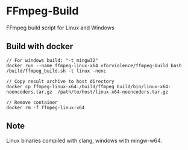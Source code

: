 # FFmpeg-Build
FFmpeg build script for Linux and Windows


## Build with docker
```
// For windows build: "-t mingw32"
docker run --name ffmpeg-linux-x64 vforviolence/ffmpeg-build bash /build/ffmpeg_build.sh -t linux -nenc

// Copy result archive to host directory
docker cp ffmpeg-linux-x64:/build/ffmpeg_build/bin/linux-x64-noencoders.tar.gz  /path/to/host/linux-x64-noencoders.tar.gz

// Remove container
docker rm -f ffmpeg-linux-x64
```


## Note
Linux binaries compiled with clang, windows with mingw-w64.

